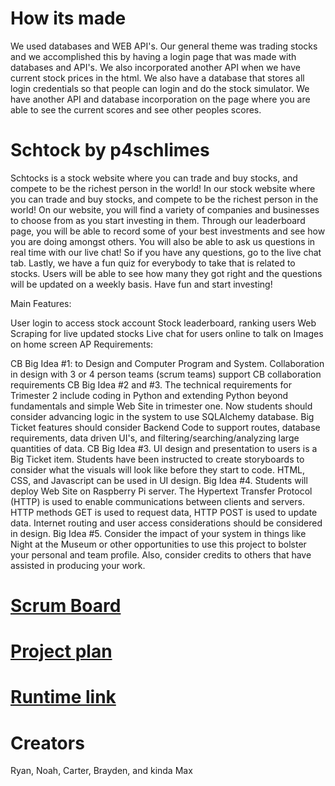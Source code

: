 # How its made
We used databases and WEB API's. Our general theme was trading stocks and we accomplished this by having a login page that was made with databases and API's. We also incorporated another API when we have current stock prices in the html. We also have a database that stores all login credentials so that people can login and do the stock simulator. We have another API and database incorporation on the page where you are able to see the current scores and see other peoples scores. 


# Schtock by p4schlimes

Schtocks is a stock website where you can trade and buy stocks, and compete to be the richest person in the world! In our stock website where you can trade and buy stocks, and compete to be the richest person in the world! On our website, you will find a variety of companies and businesses to choose from as you start investing in them. Through our leaderboard page, you will be able to record some of your best investments and see how you are doing amongst others. You will also be able to ask us questions in real time with our live chat! So if you have any questions, go to the live chat tab. Lastly, we have a fun quiz for everybody to take that is related to stocks. Users will be able to see how many they got right and the questions will be updated on a weekly basis. Have fun and start investing!

Main Features:

User login to access stock account
Stock leaderboard, ranking users
Web Scraping for live updated stocks
Live chat for users online to talk on
Images on home screen
AP Requirements:

CB Big Idea #1: to Design and Computer Program and System. Collaboration in design with 3 or 4 person teams (scrum teams) support CB collaboration requirements
CB Big Idea #2 and #3. The technical requirements for Trimester 2 include coding in Python and extending Python beyond fundamentals and simple Web Site in trimester one. Now students should consider advancing logic in the system to use SQLAlchemy database. Big Ticket features should consider Backend Code to support routes, database requirements, data driven UI's, and filtering/searching/analyzing large quantities of data.
CB Big Idea #3. UI design and presentation to users is a Big Ticket item. Students have been instructed to create storyboards to consider what the visuals will look like before they start to code. HTML, CSS, and Javascript can be used in UI design.
Big Idea #4. Students will deploy Web Site on Raspberry Pi server. The Hypertext Transfer Protocol (HTTP) is used to enable communications between clients and servers. HTTP methods GET is used to request data, HTTP POST is used to update data. Internet routing and user access considerations should be considered in design.
Big Idea #5. Consider the impact of your system in things like Night at the Museum or other opportunities to use this project to bolster your personal and team profile. Also, consider credits to others that have assisted in producing your work.

# [Scrum Board](https://github.com/noahahooja/p4schlimes/projects/1)

# [Project plan](https://docs.google.com/document/d/1XRvkj-jIFd1ysZrz-6VEyVDjijG7Jtw5j9gYlznsCfU/edit?usp=sharing)

# [Runtime link](http://76.167.172.90/)

# Creators
Ryan, Noah, Carter, Brayden, and kinda Max
